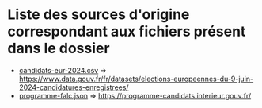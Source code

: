 # Liste des sources d'origine correspondant aux fichiers présent dans le dossier
- [candidats-eur-2024.csv](candidats-eur-2024.csv) => https://www.data.gouv.fr/fr/datasets/elections-europeennes-du-9-juin-2024-candidatures-enregistrees/
- [programme-falc.json](programme-falc.json) => https://programme-candidats.interieur.gouv.fr/